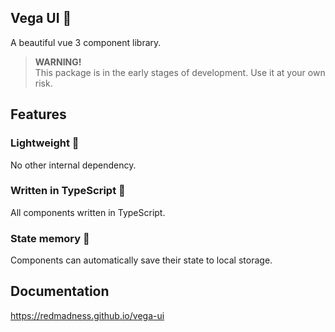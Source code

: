 ## Vega UI 🌌

A beautiful vue 3 component library.

> **WARNING!**\
> This package is in the early stages of development. Use it at your own risk.

## Features
### Lightweight 🍃
No other internal dependency.
### Written in TypeScript 💪
All components written in TypeScript.
### State memory 💾
Components can automatically save their state to local storage.

## Documentation
https://redmadness.github.io/vega-ui